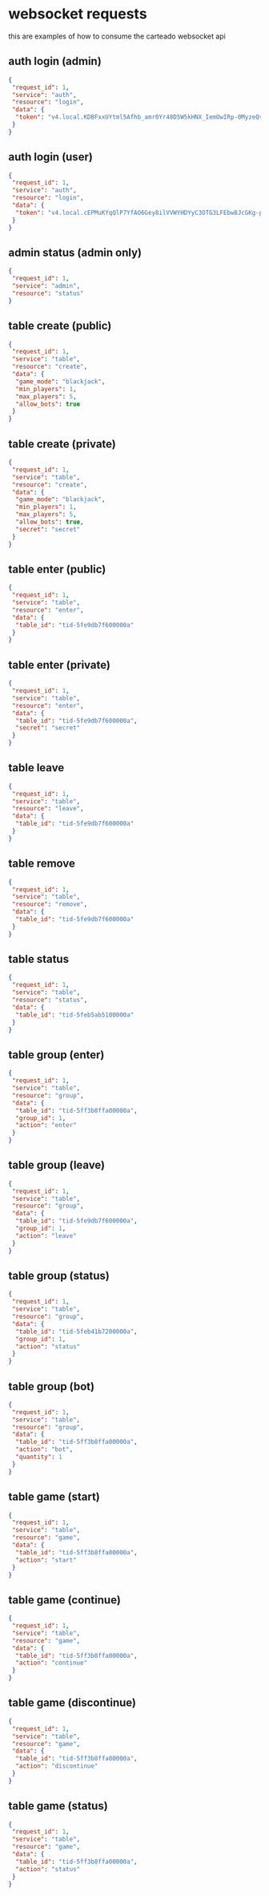 # websocket requests

this are examples of how to consume the carteado websocket api

## auth login (admin)

``` json
{
 "request_id": 1,
 "service": "auth",
 "resource": "login",
 "data": {
  "token": "v4.local.KDBFxxUYtml5Afhb_amr0Yr48D5W5kHNX_IemOwIRp-0MyzeQvPXTNy5WVTsIfG5E-H8Y18Y9Itq6Bcglj22mqfss-iNE4L4semjZZUox4tpgQCJpTsSflxkGzaprUPkzj4ZGBybMNL5evHmP6xE0A_mAGB7"
 }
}
```

## auth login (user)

``` json
{
 "request_id": 1,
 "service": "auth",
 "resource": "login",
 "data": {
  "token": "v4.local.cEPMuKYqQlP7YfAO6Gey8ilVVWYHDYyC3OTG3LFEbw8JcGKg-p28KcJ2UbRKZEljtArFNepFT_DLIf-c2BXSiziJbJBxnGhA5Mcq_bYEPBo3apVghqHw3Zfk0HIw-3kIcKLy4cUFPGrEP54DIIx9TAwIHQ0"
 }
}
```

## admin status (admin only)

``` json
{
 "request_id": 1,
 "service": "admin",
 "resource": "status"
}
```

## table create (public)

``` json
{
 "request_id": 1,
 "service": "table",
 "resource": "create",
 "data": {
  "game_mode": "blackjack",
  "min_players": 1,
  "max_players": 5,
  "allow_bots": true
 }
}
```

## table create (private)

``` json
{
 "request_id": 1,
 "service": "table",
 "resource": "create",
 "data": {
  "game_mode": "blackjack",
  "min_players": 1,
  "max_players": 5,
  "allow_bots": true,
  "secret": "secret"
 }
}
```

## table enter (public)

``` json
{
 "request_id": 1,
 "service": "table",
 "resource": "enter",
 "data": {
  "table_id": "tid-5fe9db7f600000a"
 }
}
```

## table enter (private)

``` json
{
 "request_id": 1,
 "service": "table",
 "resource": "enter",
 "data": {
  "table_id": "tid-5fe9db7f600000a",
  "secret": "secret"
 }
}
```

## table leave

``` json
{
 "request_id": 1,
 "service": "table",
 "resource": "leave",
 "data": {
  "table_id": "tid-5fe9db7f600000a"
 }
}
```

## table remove

``` json
{
 "request_id": 1,
 "service": "table",
 "resource": "remove",
 "data": {
  "table_id": "tid-5fe9db7f600000a"
 }
}
```

## table status

``` json
{
 "request_id": 1,
 "service": "table",
 "resource": "status",
 "data": {
  "table_id": "tid-5feb5ab5100000a"
 }
}
```

## table group (enter)

``` json
{
 "request_id": 1,
 "service": "table",
 "resource": "group",
 "data": {
  "table_id": "tid-5ff3b8ffa00000a",
  "group_id": 1,
  "action": "enter"
 }
}
```

## table group (leave)

``` json
{
 "request_id": 1,
 "service": "table",
 "resource": "group",
 "data": {
  "table_id": "tid-5fe9db7f600000a",
  "group_id": 1,
  "action": "leave"
 }
}
```

## table group (status)

``` json
{
 "request_id": 1,
 "service": "table",
 "resource": "group",
 "data": {
  "table_id": "tid-5feb41b7200000a",
  "group_id": 1,
  "action": "status"
 }
}
```

## table group (bot)

``` json
{
 "request_id": 1,
 "service": "table",
 "resource": "group",
 "data": {
  "table_id": "tid-5ff3b8ffa00000a",
  "action": "bot",
  "quantity": 1
 }
}
```

## table game (start)

``` json
{
 "request_id": 1,
 "service": "table",
 "resource": "game",
 "data": {
  "table_id": "tid-5ff3b8ffa00000a",
  "action": "start"
 }
}
```

## table game (continue)

``` json
{
 "request_id": 1,
 "service": "table",
 "resource": "game",
 "data": {
  "table_id": "tid-5ff3b8ffa00000a",
  "action": "continue"
 }
}
```

## table game (discontinue)

``` json
{
 "request_id": 1,
 "service": "table",
 "resource": "game",
 "data": {
  "table_id": "tid-5ff3b8ffa00000a",
  "action": "discontinue"
 }
}
```

## table game (status)

``` json
{
 "request_id": 1,
 "service": "table",
 "resource": "game",
 "data": {
  "table_id": "tid-5ff3b8ffa00000a",
  "action": "status"
 }
}
```
